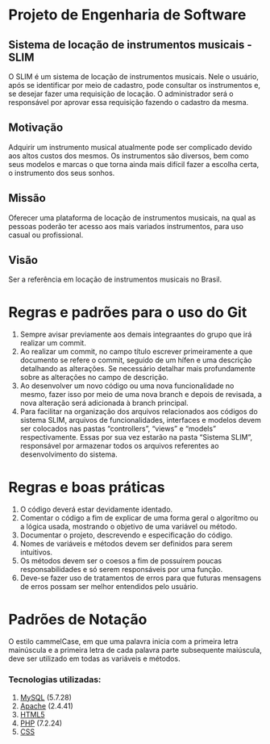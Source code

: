 # Projeto de Engenharia de Software
## Sistema de locação de instrumentos musicais - SLIM
  O SLIM é um sistema de locação de instrumentos musicais. Nele o usuário, após se identificar por meio de cadastro, pode consultar os   instrumentos e, se desejar fazer uma requisição de locação. O administrador será o responsável por aprovar essa requisição fazendo o  cadastro da mesma.
## Motivação
Adquirir um instrumento musical atualmente pode ser complicado devido aos altos custos dos mesmos. Os instrumentos são diversos, bem como seus modelos e marcas o que torna ainda mais difícil fazer a escolha certa, o instrumento dos seus sonhos.

## Missão
Oferecer uma plataforma de locação de instrumentos musicais, na qual as pessoas poderão ter acesso aos mais variados instrumentos, para uso casual ou profissional.

## Visão
Ser a referência em locação de instrumentos musicais no Brasil.
# Regras e padrões para o uso do Git
  1.  Sempre avisar previamente aos demais integraantes do grupo que irá realizar um commit.
  2.	Ao realizar um commit, no campo título escrever primeiramente a que documento se refere o commit, seguido de um hífen e uma descrição detalhando as alterações. Se necessário detalhar mais profundamente sobre as alterações no campo de descrição.
  3.	Ao desenvolver um novo código ou uma nova funcionalidade no mesmo, fazer isso por meio de uma nova branch e depois de revisada, a nova alteração será adicionada à branch principal.
  4.	Para facilitar na organização dos arquivos relacionados aos códigos do sistema SLIM, arquivos de funcionalidades, interfaces e modelos devem ser colocados nas pastas “controllers”, “views” e “models” respectivamente. Essas por sua vez estarão na pasta “Sistema SLIM”, responsável por armazenar todos os arquivos referentes ao desenvolvimento do sistema.
# Regras e boas práticas
  1.  O código deverá estar devidamente identado.
  2.  Comentar o código a fim de explicar de uma forma geral o algoritmo ou a lógica usada, mostrando o objetivo de uma variável ou método.
  3.  Documentar o projeto, descrevendo e especificação do código.
  4.  Nomes de variáveis e métodos devem ser definidos para serem intuitivos.
  5.  Os métodos devem ser o coesos a fim de possuírem poucas responsabilidades e só serem responsáveis por uma função.
  6.  Deve-se fazer uso de tratamentos de erros para que futuras mensagens de erros possam ser melhor entendidos pelo usuário.
# Padrões de Notação
  O estilo cammelCase, em que uma palavra inicia com a primeira letra mainúscula e a primeira letra de cada palavra parte subsequente maiúscula, deve ser utilizado em todas as variáveis e métodos.
  
  
### Tecnologias utilizadas:
  1. [MySQL](https://www.mysql.com/) (5.7.28)
  2. [Apache](https://www.apache.org/) (2.4.41)
  3. [HTML5](https://www.w3.org/html/)
  4. [PHP](https://www.php.net) (7.2.24)
  5. [CSS](https://cssreference.io/)
